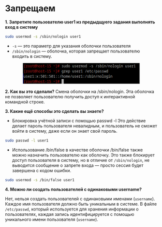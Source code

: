 
# Запрещаем

**1. Запретите пользователю user1 из предыдщуего задания выполнять вход в систему**

```bash
sudo usermod -s /sbin/nologin user1
```
- `-s` — это параметр для указания оболочки пользователя
- `/sbin/nologin` —  оболочка, которая запрещает пользователю входить в систему.
<div style="text-align: center;">
  <img src="Screnshoots\screen7.png" alt="screen7" />
</div>

**2. Как вы это сделали?**
Смена оболочки на /sbin/nologin. Эта оболочка не позволяет пользователю получить доступ к интерактивной командной строке.

**3. Какие ещё способы это сделать вы знаете?**

- Блокировка учётной записи с помощью passwd -l
Это действие делает пароль пользователя невалидным, и пользователь не сможет войти в систему, даже если он знает свой пароль.

```bash
sudo passwd -l user1
```

-  Использование /bin/false в качестве оболочки
/bin/false также можно назначить пользователю как оболочку. Это также блокирует доступ пользователя в систему, но в отличие от `/sbin/nologin`, не выводится сообщение о запрете входа — просто сессия будет завершена с кодом ошибки.


```bash
sudo usermod -s /bin/false user1
```

**4. Можно ли создать пользователей с одинаковыми username?**

Нет, нельзя создать пользователей с одинаковыми именами (`username`). Каждое имя пользователя должно быть уникальным в системе. В файле `/etc/passwd`, который используется для хранения информации о пользователях, каждая запись идентифицируется с помощью уникального имени пользователя (`username`).